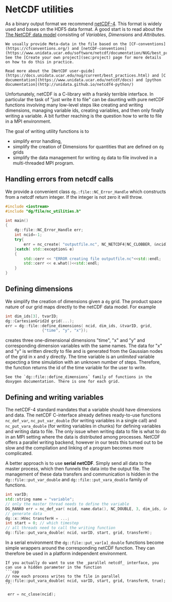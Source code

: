 # NetCDF utilities

As a binary output format we recommend [netCDF-4](https://www.unidata.ucar.edu/software/netcdf/). This format is widely used and bases on the HDF5 data format. A good start is to read about the [The NetCDF data model](https://www.unidata.ucar.edu/software/netcdf/docs/netcdf_data_model.html) consisting of _Variables_, _Dimensions_ and _Attributes_.
```{admonition} Conventions
We usually provide Meta-data in the file based on the [CF-conventions](https://cfconventions.org/) and [netCDF-conventions](https://www.unidata.ucar.edu/software/netcdf/documentation/NUG/best_practices.html). See the [Create your own project](sec:project) page for more details on how to do this in practice.
```

```{seealso}
Read more about the [NetCDF user-guide](https://docs.unidata.ucar.edu/nug/current/best_practices.html) and [C documentation](https://www.unidata.ucar.edu/netcdf/docs) and [python documentation](http://unidata.github.io/netcdf4-python/)
```
Unfortunately, netCDF is a C-library with a frankly terrible interface.
In particular the task of "just write it to file" can be daunting with pure netCDF functions involving many low-level steps like creating and writing dimensions, managing variable ids, creating variables, and then only finally writing a variable. A bit further reaching is the question how to write to file in a MPI environment.

The goal of writing utility functions is to
- simplify error handling,
- simplify the creation of Dimensions for quantities that are defined on `dg` grids
- simplify the data management for writing `dg` data to file involved in a multi-threaded MPI program.

## Handling errors from netcdf calls
We provide a convenient class `dg.:file::NC_Error_Handle` which constructs from a netcdf return integer. If the integer is not zero it will throw.

``` cpp
#include <iostream>
#include "dg/file/nc_utilities.h"

int main()
{
    dg::file::NC_Error_Handle err;
    int ncid=-1;
    try{
        err = nc_create( "outputfile.nc", NC_NETCDF4|NC_CLOBBER, &ncid);
    }catch( std::exception& e)
    {
        std::cerr << "ERROR creating file outputfile.nc"<<std::endl;
        std::cerr << e.what()<<std::endl;
    }
}
```
## Defining dimensions
We simplify the creation of dimensions given a `dg` grid. The product space nature of our grid maps directly to the netCDF data model. For example
```cpp
int dim_ids[3], tvarID;
dg::CartesianGrid2d grid(...);
err = dg::file::define_dimensions( ncid, dim_ids, &tvarID, grid,
                {"time", "y", "x"});
```

creates three one-dimensional dimensions "time", "x" and "y" and corresponding dimension variables with the same names. The data for "x" and "y" is written directly to file and is generated from the Gaussian nodes of the grid in x and y directly. The time variable is an _unlimited_ variable expecting a time simulation with an unknown number of steps. Therefore, the function returns the id of the time variable for the user to write.
```{seealso}
See the `dg::file::define_dimensions` family of functions in the doxygen documentation. There is one for each grid.
```

## Defining and writing variables
The netCDF-4 standard mandates that a variable should have dimensions and data.
The netCDF C-interface already defines ready-to-use functions `nc_def_var`, `nc_put_var_double` (for writing variables in a single call) and `nc_put_vara_double` (for writing variables in chunks) for defining variables and writing data to file. The only issue when writing data to file is what to do in an MPI setting where the data is distributed among processes. NetCDF offers a parallel writing backend, however in our tests this turned out to be slow and the compilation and linking of a program becomes more complicated.

A better approach is to use **serial netCDF**. Simply send all data to the master process, which then funnels the data into the output file. The management of these data transfers and communication is hidden in the `dg::file::put_var_double` and `dg::file::put_vara_double` family of functions.
```cpp
int varID;
std::string name = "variable";
// only the master thread needs to define the variable
DG_RANK0 err = nc_def_var( ncid, name.data(), NC_DOUBLE, 3, dim_ids, &varID);
// generate data
dg::x::HVec transferH = ...;
int start = 0; // which timestep
// all threads need to call the writing function
dg::file::put_vara_double( ncid, varID, start, grid, transferH);
```
In a serial environment the `dg::file::put_var[a]_double` functions become simple wrappers around the corresponding netCDF function. They can therefore be used in a platform independent environment.
````{note}
If you actually do want to use the _parallel netcdf_ interface, you can use a hidden parameter in the function
```cpp
// now each process writes to the file in parallel
dg::file::put_vara_double( ncid, varID, start, grid, transferH, true);
```
````
```cpp
 err = nc_close(ncid);
 ```

